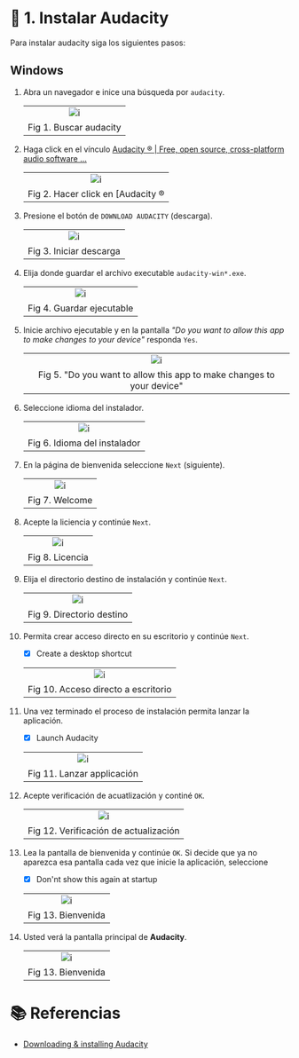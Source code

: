 # :book: 1. Instalar Audacity

Para instalar audacity siga los siguientes pasos:

## Windows

1. Abra un navegador e inice una búsqueda por `audacity`.

    ||
    |:--:|
    |![i](images/audacity_01.png)|
    |Fig 1. Buscar audacity|

2. Haga click en el vínculo [Audacity ® | Free, open source, cross-platform audio software ...](https://www.audacityteam.org/)

    ||
    |:--:|
    |![i](images/audacity_02.png)|
    |Fig 2. Hacer click en [Audacity ® | Free, open source, cross-platform audio software](https://www.audacityteam.org/)|

3. Presione el botón de `DOWNLOAD AUDACITY` (descarga).

    ||
    |:--:|
    |![i](images/audacity_03.png)|
    |Fig 3. Iniciar descarga|


4. Elija donde guardar el archivo executable `audacity-win*.exe`.

    ||
    |:--:|
    |![i](images/audacity_04.png)|
    |Fig 4. Guardar ejecutable|

5. Inicie archivo ejecutable y en la pantalla _"Do you want to allow this app to make changes to your device"_ responda `Yes`.

    ||
    |:--:|
    |![i](images/audacity_05.png)|
    |Fig 5. "Do you want to allow this app to make changes to your device"|


6. Seleccione idioma del instalador.

    ||
    |:--:|
    |![i](images/audacity_06.png)|
    |Fig 6. Idioma del instalador|


7. En la página de bienvenida seleccione `Next` (siguiente).

    ||
    |:--:|
    |![i](images/audacity_07.png)|
    |Fig 7. Welcome|


8. Acepte la liciencia y continúe `Next`.

    ||
    |:--:|
    |![i](images/audacity_08.png)|
    |Fig 8. Licencia|


9.  Elija el directorio destino de instalación y continúe `Next`.

    ||
    |:--:|
    |![i](images/audacity_09.png)|
    |Fig 9. Directorio destino|


10. Permita crear acceso directo en su escritorio y continúe `Next`. 

    - [x] Create a desktop shortcut

    ||
    |:--:|
    |![i](images/audacity_10.png)|
    |Fig 10. Acceso directo a escritorio|


11. Una vez terminado el proceso de instalación permita lanzar la aplicación.

    - [x] Launch Audacity

    ||
    |:--:|
    |![i](images/audacity_11.png)|
    |Fig 11. Lanzar applicación|


12. Acepte verificación de acuatlización y continé `OK`.

    ||
    |:--:|
    |![i](images/audacity_12.png)|
    |Fig 12. Verificación de actualización| 


13. Lea la pantalla de bienvenida y continúe `OK`. Si decide que ya no aparezca esa pantalla cada vez que inicie la aplicación, seleccione

    - [x] Don'nt show this again at startup

    ||
    |:--:|
    |![i](images/audacity_13.png)|
    |Fig 13. Bienvenida| 


14. Usted verá la pantalla principal de **Audacity**.

    ||
    |:--:|
    |![i](images/audacity_14.png)|
    |Fig 13. Bienvenida| 


# :books: Referencias
- [Downloading & installing Audacity](https://support.audacityteam.org/basics/downloading-and-installing-audacity)